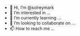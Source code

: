 - 👋 Hi, I’m @solreymark
- 👀 I’m interested in ...
- 🌱 I’m currently learning ...
- 💞️ I’m looking to collaborate on ...
- 📫 How to reach me ...

<!---
solreymark/solreymark is a ✨ special ✨ repository because its `README.md` (this file) appears on your GitHub profile.
You can click the Preview link to take a look at your changes.
--->
